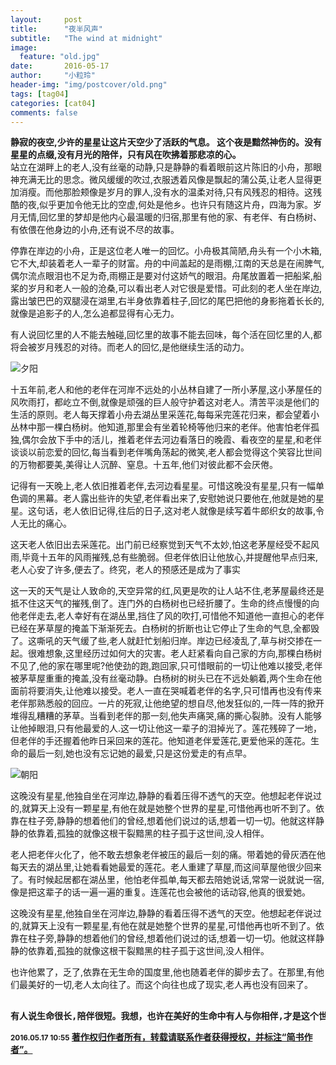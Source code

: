 ```yaml
---
layout:     post
title:      "夜半风声"
subtitle:   "The wind at midnight"
image:
  feature: "old.jpg"
date:       2016-05-17
author:     "小粒玲"
header-img: "img/postcover/old.png"
tags: [tag04]
categories: [cat04]
comments: false
---
```

<p><b><b>静寂的夜空,少许的星星让这片天空少了活跃的气息。
这个夜是黯然神伤的。没有星星的点缀,没有月光的陪伴，只有风在吹拂着那悲凉的心。
</b></b><br>
站立在湖畔上的老人,没有丝毫的动静,只是静静的看着眼前这片陈旧的小舟，那眼神充满无比的思念。微风缓缓的吹过,衣服透着风像是飘起的蒲公英,让老人显得更加消瘦。而他那脸颊像是岁月的罪人,没有水的温柔对待,只有风残忍的相待。这残酷的夜,似乎更加令他无比的空虚,何处是他乡。也许只有随这片舟，四海为家。岁月无情,回忆里的梦却是他内心最温暖的归宿,那里有他的家、有老伴、有白杨树、有依偎在他身边的小舟,还有说不尽的故事。<br>

</p>
<p>停靠在岸边的小舟，正是这位老人唯一的回忆。小舟极其简陋,舟头有一个小木箱,它不大,却装着老人一辈子的财富。舟的中间盖起的是雨棚,江南的天总是在闹脾气,偶尔流点眼泪也不足为奇,雨棚正是要对付这娇气的眼泪。舟尾放置着一把船桨,船桨的岁月和老人一般的沧桑,可以看出老人对它很是爱惜。可此刻的老人坐在岸边,露出皱巴巴的双腿浸在湖里,右半身依靠着柱子,回忆的尾巴把他的身影拖着长长的,就像是追影子的人,怎么追都显得有心无力。<br>

</p>
<p>有人说回忆里的人不能去触碰,回忆里的故事不能去回味，每个活在回忆里的人,都将会被岁月残忍的对待。而老人的回忆,是他继续生活的动力。<br>



</p>
<p><img src="http://7xtust.com2.z0.glb.clouddn.com/1309139-b28c5c8668d6e2cd.jpg" alt="夕阳" title="夕阳">

</p>
<p>十五年前,老人和他的老伴在河岸不远处的小丛林自建了一所小茅屋,这小茅屋任的风吹雨打，都屹立不倒,就像是顽强的巨人般守护着这对老人。清苦平淡是他们的生活的原则。老人每天撑着小舟去湖丛里采莲花,每每采完莲花归来，都会望着小丛林中那一棵白杨树。他知道,那里会有坐着轮椅等他归来的老伴。他害怕老伴孤独,偶尔会放下手中的活儿，推着老伴去河边看落日的晚霞、看夜空的星星,和老伴谈谈以前恋爱的回忆,每当看到老伴嘴角荡起的微笑,老人都会觉得这个笑容比世间的万物都要美,美得让人沉醉、窒息。十五年,他们对彼此都不会厌倦。<br>

</p>
<p>记得有一天晚上,老人依旧推着老伴,去河边看星星。可惜这晚没有星星,只有一幅单色调的黑幕。老人露出些许的失望,老伴看出来了,安慰她说只要他在,他就是她的星星。这句话，老人依旧记得,往后的日子,这对老人就像是续写着牛郎织女的故事,令人无比的痛心。<br>

</p>
<p>这天老人依旧出去采莲花。出门前已经察觉到天气不太妙,怕这老茅屋经受不起风雨,毕竟十五年的风雨摧残,总有些脆弱。但老伴依旧让他放心,并提醒他早点归来,老人心安了许多,便去了。终究，老人的预感还是成为了事实<br>

</p>
<p>这一天的天气是让人致命的,天空异常的红,风更是吹的让人站不住,老茅屋最终还是抵不住这天气的摧残,倒了。连门外的白杨树也已经折腰了。生命的终点慢慢的向他老伴走去,老人幸好有在湖丛里,挡住了风的吹打,可惜他不知道他一直担心的老伴已经在茅草屋的掩盖下渐渐死去。白杨树的折断也让它停止了生命的气息,全都毁了。这嘶吼的天气缓了些,老人就赶忙划船归岸。岸边已经凌乱了,草与树交掺在一起。很难想象,这里经历过如何大的灾害。老人赶紧看向自己家的方向,那棵白杨树不见了,他的家在哪里呢?他使劲的跑,跑回家,只可惜眼前的一切让他难以接受,老伴被茅草屋重重的掩盖,没有丝毫动静。白杨树的树头已在不远处躺着,两个生命在他面前将要消失,让他难以接受。老人一直在哭喊着老伴的名字,只可惜再也没有传来老伴那熟悉般的回应。一片的死寂,让他绝望的想自尽,他发狂似的,一阵一阵的掀开堆得乱糟糟的茅草。当看到老伴的那一刻,他失声痛哭,痛的撕心裂肺。没有人能够让他掉眼泪,只有他最爱的人.这一切让他这一辈子的泪掉光了。莲花残碎了一地，但老伴的手还握着他昨日采回来的莲花。他知道老伴爱莲花,更爱他采的莲花。生命的最后一刻,她也没有忘记她的最爱,只是这份爱走的有点早。<br>

</p>
<p><img src="http://7xtust.com2.z0.glb.clouddn.com/1309139-422726565c926acf.jpg" alt="朝阳" title="朝阳">

</p>
<p>这晚没有星星,他独自坐在河岸边,静静的看着压得不透气的天空。他想起老伴说过的,就算天上没有一颗星星,有他在就是她整个世界的星星,可惜他再也听不到了。依靠在柱子旁,静静的想着他们的曾经,想着他们说过的话,想着一切一切。他就这样静静的依靠着,孤独的就像这根干裂黯黑的柱子孤于这世间,没人相伴。        <br>

</p>
<p>老人把老伴火化了，他不敢去想象老伴被压的最后一刻的痛。带着她的骨灰洒在他每天去的湖丛里,让她看看她最爱的莲花。老人重建了草屋,而这间草屋他很少回来了。有时候起居都在湖丛里，他怕老伴孤单,每天都去陪她说话,常常一说就说一宿,像是把这辈子的话一遍一遍的重复。连莲花也会被他的话动容,他真的很爱她。<br>

</p>
<p>这晚没有星星,他独自坐在河岸边,静静的看着压得不透气的天空。他想起老伴说过的,就算天上没有一颗星星,有他在就是她整个世界的星星,可惜他再也听不到了。依靠在柱子旁,静静的想着他们的曾经,想着他们说过的话,想着一切一切。他就这样静静的依靠着,孤独的就像这根干裂黯黑的柱子孤于这世间,没人相伴。<br>

</p>
<p>也许他累了，乏了,依靠在无生命的国度里,他也随着老伴的脚步去了。在那里,有他们最美好的一切,老人太向往了。而这个向往也成了现实,老人再也没有回来了。
</p>
<pre><b><b>
有人说生命很长,陪伴很短。我想，也许在美好的生命中有人与你相伴,才是这个世界上存在的理由,老人存在的理由是因为有彼此相爱的恋人,而我们呢?
</b></b></pre><b><b>

<p><small>2016.05.17 10:55</small>
<a href="http://www.jianshu.com/p/cda2b099e8df">
著作权归作者所有，转载请联系作者获得授权，并标注“简书作者”。
</a>
